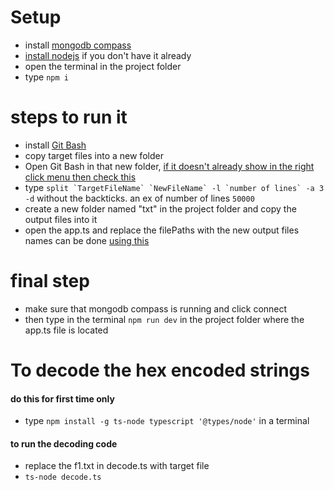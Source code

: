 # Setup

* install [mongodb compass](https://www.mongodb.com/try/download/community)
* [install nodejs](https://nodejs.org/en/download) if you don't have it already
* open the terminal in the project folder
* type `npm i`

# steps to run it

- install [Git Bash](https://git-scm.com/downloads)
- copy target files into a new folder
- Open Git Bash in that new folder, [if it doesn't already show in the right click menu then check this](https://www.youtube.com/watch?v=kIgZEdyn1dA)
- type ``split `TargetFileName` `NewFileName` -l `number of lines` -a 3 -d`` without the backticks. an ex of number of lines `50000` 
- create a new folder named "txt" in the project folder and copy the output files into it
- open the app.ts and replace the filePaths with the new output files names can be done [using this](https://superuser.com/questions/395836/how-to-copy-a-list-of-file-names-to-text-file)   


# final step

* make sure that mongodb compass is running and click connect
* then type in the terminal `npm run dev` in the project folder where the app.ts file is located 

# To decode the hex encoded strings

#### do this for first time only ####
* type `npm install -g ts-node typescript '@types/node'` in a terminal

#### to run the decoding code ####
* replace the f1.txt in decode.ts with target file
* `ts-node decode.ts`
